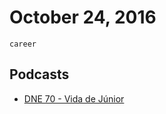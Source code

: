 # October 24, 2016

`career`

## Podcasts

- [DNE 70 - Vida de Júnior](http://devnaestrada.com.br/2016/09/09/vida-de-junior.html)
